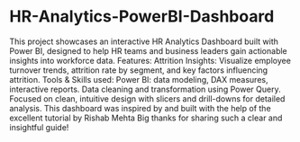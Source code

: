 # HR-Analytics-PowerBI-Dashboard 
This project showcases an interactive HR Analytics Dashboard built with Power BI, designed to help HR teams and business leaders gain actionable insights into workforce data.
Features:
Attrition Insights: Visualize employee turnover trends, attrition rate by segment, and key factors influencing attrition.
Tools & Skills used:
Power BI: data modeling, DAX measures, interactive reports.
Data cleaning and transformation using Power Query.
Focused on clean, intuitive design with slicers and drill-downs for detailed analysis.
This dashboard was inspired by and built with the help of the excellent tutorial by Rishab Mehta 
Big thanks for sharing such a clear and insightful guide!
